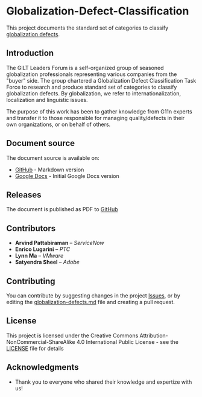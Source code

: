 # Globalization-Defect-Classification

This project documents the standard set of categories to classify [globalization defects](globalization-defects.md).

## Introduction

The GILT Leaders Forum is a self-organized group of seasoned globalization professionals representing various companies from the "buyer" side. The group chartered a Globalization Defect Classification Task Force to research and produce standard set of categories to classify globalization defects. By globalization, we refer to internationalization, localization and linguistic issues.

The purpose of this work has been to gather knowledge from G11n experts and transfer it to those responsible for managing quality/defects in their own organizations, or on behalf of others.

## Document source

The document source is available on:

* [GitHub](globalization-defects.md) - Markdown version
* [Google Docs](https://drive.google.com/file/d/1PkUEM9MoT8_3m8n8w5GVKAE3xIrrL5nc/view) - Initial Google Docs version
  

## Releases

The document is published as PDF to [GitHub](https://github.com/GILT-Forum/Globalization-Defects/releases)

## Contributors

* **Arvind Pattabiraman** – *ServiceNow*
* **Enrico Lugarini** – *PTC*
* **Lynn Ma** – *VMware*
* **Satyendra Sheel** – *Adobe*


## Contributing

You can contribute by suggesting changes in the project [Issues](https://github.com/GILT-Forum/Globalization-Defects/issues), or by editing the [globalization-defects.md](globalization-defects.md) file and creating a pull request.

## License

This project is licensed under the Creative Commons Attribution-NonCommercial-ShareAlike 4.0 International Public License - see the [LICENSE](LICENSE) file for details

## Acknowledgments

* Thank you to everyone who shared their knowledge and expertize with us!
